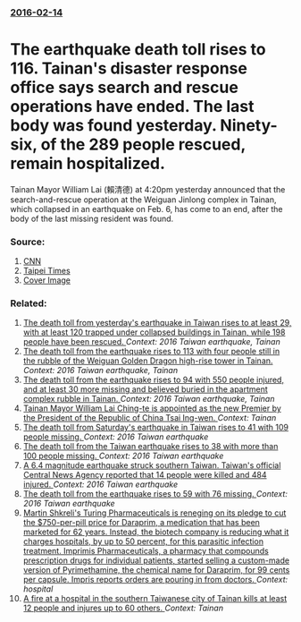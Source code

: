 ### [2016-02-14](/news/2016/02/14/index.md)

# The earthquake death toll rises to 116. Tainan's disaster response office says search and rescue operations have ended. The last body was found yesterday. Ninety-six, of the 289 people rescued, remain hospitalized. 

Tainan Mayor William Lai (賴清德) at 4:20pm yesterday announced that the search-and-rescue operation at the Weiguan Jinlong complex in Tainan, which collapsed in an earthquake on Feb. 6, has come to an end, after the body of the last missing resident was found.


### Source:

1. [CNN](http://www.cnn.com/2016/02/13/asia/taiwan-earthquake/)
2. [Taipei Times](http://www.taipeitimes.com/News/front/archives/2016/02/14/2003639340)
2. [Cover Image](http://www.taipeitimes.com/images/2016/02/14/thumbs/p01-160214-aa2.jpg)

### Related:

1. [The death toll from yesterday's earthquake in Taiwan rises to at least 29, with at least 120 trapped under collapsed buildings in Tainan, while 198 people have been rescued. ](/news/2016/02/7/the-death-toll-from-yesterday-s-earthquake-in-taiwan-rises-to-at-least-29-with-at-least-120-trapped-under-collapsed-buildings-in-tainan-wh.md) _Context: 2016 Taiwan earthquake, Tainan_
2. [The death toll from the earthquake rises to 113 with four people still in the rubble of the Weiguan Golden Dragon high-rise tower in Tainan. ](/news/2016/02/13/the-death-toll-from-the-earthquake-rises-to-113-with-four-people-still-in-the-rubble-of-the-weiguan-golden-dragon-high-rise-tower-in-tainan.md) _Context: 2016 Taiwan earthquake, Tainan_
3. [The death toll from the earthquake rises to 94 with 550 people injured, and at least 30 more missing and believed buried in the apartment complex rubble in Tainan. ](/news/2016/02/12/the-death-toll-from-the-earthquake-rises-to-94-with-550-people-injured-and-at-least-30-more-missing-and-believed-buried-in-the-apartment-co.md) _Context: 2016 Taiwan earthquake, Tainan_
4. [Tainan Mayor William Lai Ching-te is appointed as the new Premier by the President of the Republic of China Tsai Ing-wen. ](/news/2017/09/5/tainan-mayor-william-lai-ching-te-is-appointed-as-the-new-premier-by-the-president-of-the-republic-of-china-tsai-ing-wen.md) _Context: Tainan_
5. [The death toll from Saturday's earthquake in Taiwan rises to 41 with 109 people missing. ](/news/2016/02/9/the-death-toll-from-saturday-s-earthquake-in-taiwan-rises-to-41-with-109-people-missing.md) _Context: 2016 Taiwan earthquake_
6. [The death toll from the Taiwan earthquake rises to 38 with more than 100 people missing. ](/news/2016/02/8/the-death-toll-from-the-taiwan-earthquake-rises-to-38-with-more-than-100-people-missing.md) _Context: 2016 Taiwan earthquake_
7. [A 6.4 magnitude earthquake struck southern Taiwan. Taiwan's official Central News Agency reported that 14 people were killed and 484 injured. ](/news/2016/02/6/a-6-4-magnitude-earthquake-struck-southern-taiwan-taiwan-s-official-central-news-agency-reported-that-14-people-were-killed-and-484-injured.md) _Context: 2016 Taiwan earthquake_
8. [The death toll from the earthquake rises to 59 with 76 missing. ](/news/2016/02/11/the-death-toll-from-the-earthquake-rises-to-59-with-76-missing.md) _Context: 2016 Taiwan earthquake_
9. [Martin Shkreli's Turing Pharmaceuticals is reneging on its pledge to cut the $750-per-pill price for Daraprim, a medication that has been marketed for 62 years. Instead, the biotech company is reducing what it charges hospitals, by up to 50 percent, for this parasitic infection treatment. Imprimis Pharmaceuticals, a pharmacy that compounds prescription drugs for individual patients, started selling a custom-made version of Pyrimethamine, the chemical name for Daraprim, for 99 cents per capsule. Impris reports orders are pouring in from doctors. ](/news/2015/11/26/martin-shkreli-s-turing-pharmaceuticals-is-reneging-on-its-pledge-to-cut-the-750-per-pill-price-for-daraprim-a-medication-that-has-been-ma.md) _Context: hospital_
10. [A fire at a hospital in the southern Taiwanese city of Tainan kills at least 12 people and injures up to 60 others. ](/news/2012/10/23/a-fire-at-a-hospital-in-the-southern-taiwanese-city-of-tainan-kills-at-least-12-people-and-injures-up-to-60-others.md) _Context: Tainan_

